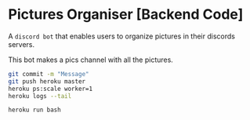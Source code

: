 # Pictures Organiser [Backend Code]

A `discord bot` that enables users to organize pictures in their discords servers.

This bot makes a pics channel with all the pictures.

```bash
git commit -m "Message"
git push heroku master
heroku ps:scale worker=1
heroku logs --tail

heroku run bash
```
